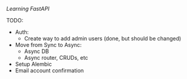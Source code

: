 *Learning FastAPI*

TODO:
- Auth:
  - Create way to add admin users (done, but should be changed)
- Move from Sync to Async:
  - Async DB
  - Async router, CRUDs, etc
- Setup Alembic
- Email account confirmation

